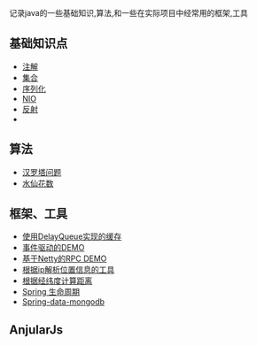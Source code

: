 
记录java的一些基础知识,算法,和一些在实际项目中经常用的框架,工具

## 基础知识点
* [注解](https://github.com/afeiluo/test_tech/tree/master/src/main/java/com/afeiluo/annotation)
* [集合](https://github.com/afeiluo/test_tech/tree/master/src/main/java/com/afeiluo/collection)
* [序列化](https://github.com/afeiluo/test_tech/tree/master/src/main/java/com/afeiluo/jdk_serialization)
* [NIO](https://github.com/afeiluo/test_tech/tree/master/src/main/java/com/afeiluo/nio)
* [反射](https://github.com/afeiluo/test_tech/tree/master/src/main/java/com/afeiluo/reflection)
* 

## 算法
* [汉罗塔问题](https://github.com/afeiluo/test_tech/blob/master/src/main/java/com/afeiluo/algorithm/Hanota.java)
* [水仙花数](https://github.com/afeiluo/test_tech/blob/master/src/main/java/com/afeiluo/algorithm/Narcissus.java)

## 框架、工具

* [使用DelayQueue实现的缓存](https://github.com/afeiluo/test_tech/tree/master/src/main/java/com/afeiluo/cache)
* [事件驱动的DEMO](https://github.com/afeiluo/test_tech/tree/master/src/main/java/com/afeiluo/event_drive)
* [基于Netty的RPC DEMO](https://github.com/afeiluo/test_tech/tree/master/src/main/java/com/afeiluo/netty)
* [根据ip解析位置信息的工具](https://github.com/afeiluo/test_tech/blob/master/src/main/java/com/afeiluo/util/IpParseUtil.java)
* [根据经纬度计算距离](https://github.com/afeiluo/test_tech/blob/master/src/main/java/com/afeiluo/util/EarthDistanceUtil.java)
* [Spring 生命周期](https://github.com/afeiluo/test_tech/tree/master/src/main/java/com/afeiluo/spring)
* [Spring-data-mongodb]((https://github.com/afeiluo/test_tech/tree/master/src/main/java/com/afeiluo/spring))

## AnjularJs

